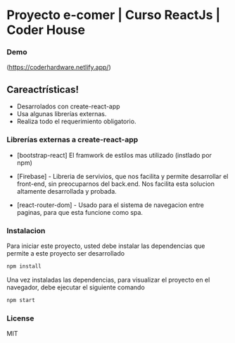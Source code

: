 # Proyecto e-comer | Curso ReactJs | Coder House 

### Demo 
(https://coderhardware.netlify.app/)

 ## Careactrísticas!

- Desarrolados con create-react-app
- Usa algunas librerías externas.
- Realiza todo el requerimiento obligatorio.

### Librerías externas a create-react-app

- [bootstrap-react] El framwork de estilos mas utilizado (instlado por npm)

- [Firebase] - Libreria de servivios, que nos facilita y permite desarrollar el front-end, sin preocuparnos del back.end. Nos facilita esta solucion altamente desarrollada y probada.

- [react-router-dom] - Usado para el sistema de navegacion entre paginas, para que esta funcione como spa.

### Instalacion 

Para iniciar este proyecto, usted debe instalar las dependencias que permite a este proyecto ser desarrollado

```sh
npm install
```

Una vez instaladas las dependencias, para visualizar el proyecto en el navegador, debe ejecutar el siguiente comando

```sh
npm start
```


### License

MIT



